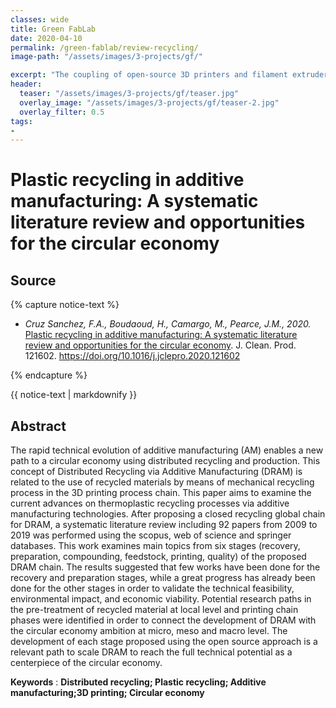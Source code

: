 ```yaml
---
classes: wide
title: Green FabLab
date: 2020-04-10
permalink: /green-fablab/review-recycling/
image-path: "/assets/images/3-projects/gf/"

excerpt: "The coupling of open-source 3D printers and filament extruders can offer the bases of a new distributed polymer recycling paradigm"
header:
  teaser: "/assets/images/3-projects/gf/teaser.jpg"
  overlay_image: "/assets/images/3-projects/gf/teaser-2.jpg"
  overlay_filter: 0.5
tags:
-
---
```


# Plastic recycling in additive manufacturing: A systematic literature review and opportunities for the circular economy


## Source

{% capture notice-text %}

* <cite>Cruz Sanchez, F.A., Boudaoud, H., Camargo, M., Pearce, J.M., 2020. </cite>[Plastic recycling in additive manufacturing: A systematic literature review and opportunities for the circular economy](https://doi.org/10.1016/j.jclepro.2020.121602). J. Clean. Prod. 121602. https://doi.org/10.1016/j.jclepro.2020.121602


{% endcapture %}

<div class="small notice--info">  
  {{ notice-text | markdownify }}
</div>



## Abstract

The rapid technical evolution of additive manufacturing (AM) enables a new path to a circular economy using distributed recycling and production. This concept of Distributed Recycling via Additive Manufacturing (DRAM) is related to the use of recycled materials by means of mechanical recycling process in the 3D printing process chain. This paper aims to examine the current advances on thermoplastic recycling processes via additive manufacturing technologies. After proposing a closed recycling global chain for DRAM, a systematic literature review including 92 papers from 2009 to 2019 was performed using the scopus, web of science and springer databases. This work examines main topics from six stages (recovery, preparation, compounding, feedstock, printing, quality) of the proposed DRAM chain. The results suggested that few works have been done for the recovery and preparation stages, while a great progress has already been done for the other stages in order to validate the technical feasibility, environmental impact, and economic viability. Potential research paths in the pre-treatment of recycled material at local level and printing chain phases were identified in order to connect the development of DRAM with the circular economy ambition at micro, meso and macro level. The development of each stage proposed using the open source approach is a relevant path to scale DRAM to reach the full technical potential as a centerpiece of the circular economy.

**Keywords** : **Distributed recycling; Plastic recycling; Additive manufacturing;3D printing; Circular economy**
